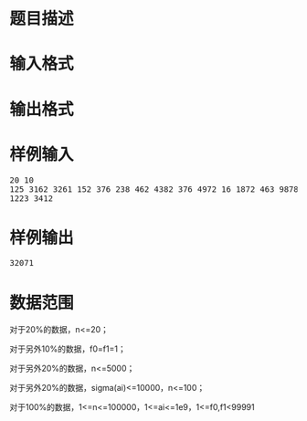 

# 题目描述



# 输入格式



# 输出格式



# 样例输入


<pre>20 10
125 3162 3261 152 376 238 462 4382 376 4972 16 1872 463 9878 688 308 125 236 3526 543
1223 3412
</pre>

# 样例输出


<pre>32071
</pre>

# 数据范围


<p>
对于20%的数据，n&lt;=20；
</p>
<p>
对于另外10%的数据，f0=f1=1；
</p>
<p>
对于另外20%的数据，n&lt;=5000；
</p>
<p>
对于另外20%的数据，sigma(ai)&lt;=10000，n&lt;=100；
</p>
<p>
对于100%的数据，1&lt;=n&lt;=100000，1&lt;=ai&lt;=1e9，1&lt;=f0,f1&lt;99991
</p>

